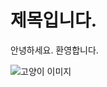 # 제목입니다.

안녕하세요. 환영합니다.

![고양이 이미지](https://cdn.imweb.me/upload/S20210807d1f68b7a970c2/7170113c6a983.jpg)